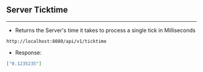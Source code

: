 ## Server Ticktime
---
- Returns the Server's time it takes to process a single tick in Milliseconds
```
http://localhost:8080/api/v1/ticktime
```
- Response:
```json
["0.1235235"]
```